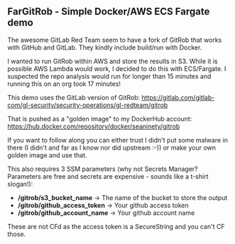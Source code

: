 ## FarGitRob - Simple Docker/AWS ECS Fargate demo

The awesome GitLab Red Team seem to have a fork of GitRob that works with GitHub and GitLab. They kindly include build/run with Docker.

I wanted to run GitRob within AWS and store the results in S3. While it is possible AWS Lambda would work, I decided to do this with ECS/Fargate.
I suspected the repo analysis would run for longer than 15 minutes and running this on an org took 17 minutes!

This demo uses the GitLab version of GitRob: https://gitlab.com/gitlab-com/gl-security/security-operations/gl-redteam/gitrob

That is pushed as a "golden image" to my DockerHub account: https://hub.docker.com/repository/docker/seaninety/gitrob

If you want to follow along you can either trust I didn't put some malware in there (I didn't and far as I know nor did upstream :-)) or make your own golden image and use that.

This also requires 3 SSM parameters (why not Secrets Manager? Parameters are free and secrets are expensive - sounds like a t-shirt slogan!):

- **/gitrob/s3_bucket_name** -> The name of the bucket to store the output
- **/gitrob/github_access_token** -> Your github access token
- **/gitrob/github_account_name** -> Your github account name

These are not CFd as the access token is a SecureString and you can't CF those.
